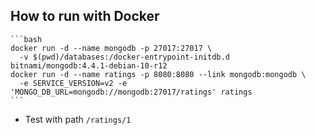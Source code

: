 ## How to run with Docker

    ```bash
    docker run -d --name mongodb -p 27017:27017 \
      -v $(pwd)/databases:/docker-entrypoint-initdb.d bitnami/mongodb:4.4.1-debian-10-r12
    docker run -d --name ratings -p 8080:8080 --link mongodb:mongodb \
      -e SERVICE_VERSION=v2 -e 'MONGO_DB_URL=mongodb://mongodb:27017/ratings' ratings
    ```

* Test with path `/ratings/1`
